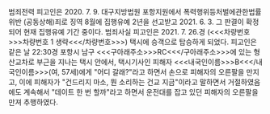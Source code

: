 범죄전력
피고인은 2020. 7. 9. 대구지방법원 포항지원에서 폭력행위등처벌에관한법률위반 (공동상해)죄로 징역 8월에 집행유예 2년을 선고받고 2021. 6. 3. 그 판결이 확정되어 현재 집행유예 기간 중이다.
범죄사실
피고인은 2021. 7. 26.경 (<<<차량번호>>>차량번호 1 생략<<</차량번호>>>) 택시에 승객으로 탑승하게 되었다.
피고인은 같은 날 22:30경 포항시 남구 <<<구아래주소>>>RC<<</구아래주소>>>에 있는 형산교차로 부근을 지나는 택시 안에서, 택시기사인 피해자 <<<내국인이름>>>B<<</내국인이름>>>(여, 57세)에게 "어디 갈래?"라고 하면서 손으로 피해자의 오른팔을 만지고, 이에 피해자가 "건드리지 마소, 뭔 소리하는 건교 지금"이라고 말하면서 거절하였음에도 계속해서 "데이트 한 번 할까"라고 하면서 운전대를 잡고 있던 피해자의 오른팔을 만져 추행하였다.